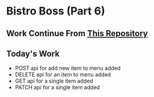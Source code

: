 # Bistro Boss (Part 6)

## Work Continue From [This Repository](https://github.com/rootnure/bistro-boss-part-5-server-68)

## Today's Work

- POST api for add new item to menu added
- DELETE api for an item to menu added
- GET api for a single item added
- PATCH api for a single item added
